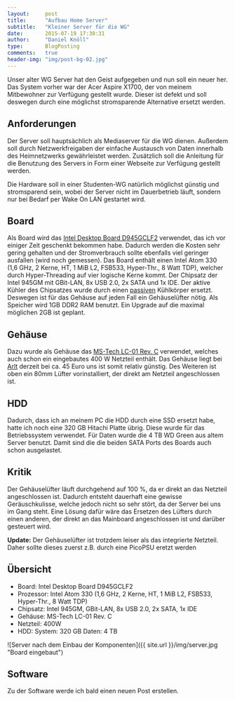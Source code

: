 ```yaml
---
layout: 	post
title:  	"Aufbau Home Server"
subtitle:   "Kleiner Server für die WG"
date:   	2015-07-19 17:30:31
author:     "Daniel Knöll"
type:       BlogPosting
comments:   true
header-img: "img/post-bg-02.jpg"
---
```


Unser alter WG Server hat den Geist aufgegeben und nun soll ein neuer her. Das System vorher war der Acer Aspire X1700, 
der von meinem Mitbewohner zur Verfügung gestellt wurde. Dieser ist defekt und soll deswegen durch eine möglichst
stromsparende Alternative ersetzt werden.

## Anforderungen
Der Server soll hauptsächlich als Mediaserver für die WG dienen. Außerdem soll durch Netzwerkfreigaben der einfache Austausch 
von Daten innerhalb des Heimnetzwerks gewährleistet werden. Zusätzlich soll die Anleitung für die Benutzung des Servers 
in Form einer Webseite zur Verfügung gestellt werden.

Die Hardware soll in einer Studenten-WG natürlich möglichst günstig und stromsparend sein, wobei der Server nicht im 
Dauerbetrieb läuft, sondern nur bei Bedarf per Wake On LAN gestartet wird.


## Board
Als Board wird das [Intel Desktop Board D945GCLF2](http://ark.intel.com/de/products/42491/Intel-Desktop-Board-D945GCLF2) 
verwendet, das ich vor einiger Zeit geschenkt bekommen habe. Dadurch werden die Kosten sehr gering gehalten und der 
Stromverbrauch sollte ebenfalls viel geringer ausfallen (wird noch gemessen). Das Board enthält einen Intel Atom 330 
(1,6 GHz, 2 Kerne, HT, 1 MiB L2, FSB533, Hyper-Thr., 8 Watt TDP), welcher durch Hyper-Threading auf vier logische Kerne 
 kommt. Der Chipsatz der Intel 945GM mit GBit-LAN, 8x USB 2.0, 2x SATA und 1x IDE. Der aktive Kühler des Chipsatzes wurde
 durch einen [passiven](http://www.pollin.de/shop/dt/MDE5OTY1OTk-/Bauelemente_Bauteile/Mechanische_Bauelemente/Kuehlkoerper/Finger_Kuehlkoerper_AAVID_50x50x45_2_Stueck.html)
 Kühlkörper ersetzt. Deswegen ist für das Gehäuse auf jeden Fall ein Gehäuselüfter nötig. Als Speicher wird 1GB DDR2 RAM 
 benutzt.  Ein Upgrade auf die maximal möglichen 2GB ist geplant.  
                                                                                        
 
## Gehäuse 
Dazu wurde als Gehäuse das [MS-Tech LC-01 Rev. C](http://www.arlt.com/Hardware/PC-Komponenten/Gehaeuse/HTPC/MS-Tech-LC-01-Rev-C.html)
verwendet, welches auch schon ein eingebautes 400 W Netzteil enthält. Das Gehäuse liegt bei [Arlt](http://www.arlt.com/) 
derzeit bei ca. 45 Euro uns ist somit relativ günstig. Des Weiteren ist oben ein 80mm Lüfter vorinstalliert, der direkt am 
Netzteil angeschlossen ist.

## HDD
Dadurch, dass ich an meinem PC die HDD durch eine SSD ersetzt habe, hatte ich noch eine 320 GB Hitachi Platte übrig. 
Diese wurde für das Betriebssystem verwendet. Für Daten wurde die 4 TB WD Green aus altem Server benutzt. Damit sind die 
die beiden SATA Ports des Boards auch schon ausgelastet.

## Kritik
Der Gehäuselüfter läuft durchgehend auf 100 %, da er direkt an das Netzteil angeschlossen ist. Dadurch entsteht dauerhaft 
eine gewisse Geräuschkulisse, welche jedoch nicht so sehr stört, da der Server bei uns im Gang steht. Eine Lösung dafür 
wäre das Ersetzen des Lüfters durch einen anderen, der direkt an das Mainboard angeschlossen ist und darüber gesteuert wird.

**Update:** Der Gehäuselüfter ist trotzdem leiser als das integrierte Netzteil. Daher sollte dieses zuerst z.B. durch 
eine PicoPSU eretzt werden

## Übersicht

* Board: Intel Desktop Board D945GCLF2
* Prozessor: Intel Atom 330 (1,6 GHz, 2 Kerne, HT, 1 MiB L2, FSB533, Hyper-Thr., 8 Watt TDP) 
* Chipsatz: Intel 945GM, GBit-LAN, 8x USB 2.0, 2x SATA, 1x IDE 
* Gehäuse: MS-Tech LC-01 Rev. C
* Netzteil: 400W
* HDD: System: 320 GB Daten: 4 TB

![Server nach dem Einbau der Komponenten]({{ site.url }}/img/server.jpg "Board eingebaut")


## Software
Zu der Software werde ich bald einen neuen Post erstellen.

